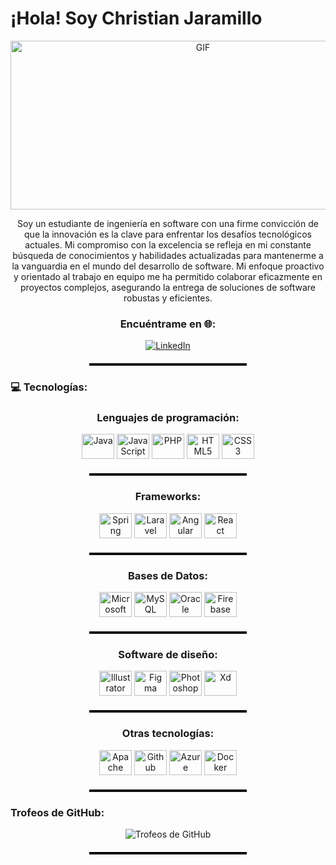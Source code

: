 <h1 align="left">¡Hola! Soy Christian Jaramillo</h1>
<p align="center">
  <img height="270px" width="600px" alt="GIF" src="https://img.freepik.com/foto-gratis/persona-escribiendo-laptop-oficina-oscura-generada-ia_188544-26143.jpg?w=826&t=st=1704907933~exp=1704908533~hmac=ec99f0ff302dbbc857e46af565dbefe36d99f9ca37e8bcacf9450b717c489d5e">
</p>

<p align="center">
Soy un estudiante de ingeniería en software con una firme convicción de que la innovación es la clave para enfrentar los desafíos tecnológicos actuales.
  Mi compromiso con la excelencia se refleja en mi constante búsqueda de conocimientos y habilidades actualizadas para mantenerme a la vanguardia en el mundo del desarrollo de software.
  Mi enfoque proactivo y orientado al trabajo en equipo me ha permitido colaborar eficazmente en proyectos complejos, asegurando la entrega de soluciones de software robustas y eficientes.</p>

<h3 align="center">Encuéntrame en 🌐:</h3>
<p align="center">
  <a href="https://www.linkedin.com/in/christianunez593/"><img src="https://img.shields.io/badge/LinkedIn-%230077B5.svg?logo=linkedin&logoColor=white" alt="LinkedIn" /></a>
</p>
<hr style="border-top: 3px solid #000; margin: 20px auto; width: 50%;">
<h3 align="left">💻 Tecnologías:</h3>

<h3 align="center">Lenguajes de programación:</h3>
<p align="center">
  <img src="https://cdn.jsdelivr.net/gh/devicons/devicon/icons/java/java-original.svg" height="40" width="52" alt="Java" />
  <img src="https://cdn.jsdelivr.net/gh/devicons/devicon/icons/javascript/javascript-original.svg" height="40" width="52" alt="JavaScript" />
  <img src="https://cdn.jsdelivr.net/gh/devicons/devicon/icons/php/php-original.svg" height="40" width="52" alt="PHP" />
  <img src="https://cdn.jsdelivr.net/gh/devicons/devicon/icons/html5/html5-original.svg" height="40" width="52" alt="HTML5" />
  <img src="https://cdn.jsdelivr.net/gh/devicons/devicon/icons/css3/css3-original.svg" height="40" width="52" alt="CSS3" />
</p>
<hr style="border-top: 3px solid #000; margin: 20px auto; width: 50%;">

<h3 align="center">Frameworks:</h3>
<p align="center">
  <img src="https://cdn.jsdelivr.net/gh/devicons/devicon/icons/spring/spring-original.svg" height="40" width="52" alt="Spring" />
  <img src="https://cdn.jsdelivr.net/gh/devicons/devicon/icons/laravel/laravel-plain.svg" height="40" width="52" alt="Laravel" />
  <img src="https://cdn.jsdelivr.net/gh/devicons/devicon/icons/angularjs/angularjs-original.svg" height="40" width="52" alt="Angular" />
  <img src="https://cdn.jsdelivr.net/gh/devicons/devicon/icons/react/react-original.svg" height="40" width="52" alt="React" />
</p>
<hr style="border-top: 3px solid #000; margin: 20px auto; width: 50%;">

<h3 align="center">Bases de Datos:</h3>
<p align="center">
  <img src="https://cdn.jsdelivr.net/gh/devicons/devicon/icons/microsoftsqlserver/microsoftsqlserver-plain.svg" height="40" width="52" alt="Microsoft SQL Server" />
  <img src="https://cdn.jsdelivr.net/gh/devicons/devicon/icons/mysql/mysql-original.svg" height="40" width="52" alt="MySQL" />
  <img src="https://cdn.jsdelivr.net/gh/devicons/devicon/icons/oracle/oracle-original.svg" height="40" width="52" alt="Oracle" />
  <img src="https://cdn.jsdelivr.net/gh/devicons/devicon/icons/firebase/firebase-plain.svg" height="40" width="52" alt="Firebase" />
</p>
<hr style="border-top: 3px solid #000; margin: 20px auto; width: 50%;">

<h3 align="center">Software de diseño:</h3>
<p align="center">
  <img src="https://cdn.jsdelivr.net/gh/devicons/devicon/icons/illustrator/illustrator-plain.svg" height="40" width="52" alt="Illustrator" />
  <img src="https://cdn.jsdelivr.net/gh/devicons/devicon/icons/figma/figma-original.svg" height="40" width="52" alt="Figma" />
  <img src="https://cdn.jsdelivr.net/gh/devicons/devicon/icons/photoshop/photoshop-plain.svg" height="40" width="52" alt="Photoshop" />
  <img src="https://cdn.jsdelivr.net/gh/devicons/devicon/icons/xd/xd-plain.svg" height="40" width="52" alt="Xd" />
</p>
<hr style="border-top: 3px solid #000; margin: 20px auto; width: 50%;">

<h3 align="center">Otras tecnologías:</h3>
<p align="center">
  <img src="https://cdn.jsdelivr.net/gh/devicons/devicon/icons/apache/apache-original.svg" height="40" width="52" alt="Apache" />
  <img src="https://cdn.jsdelivr.net/gh/devicons/devicon/icons/github/github-original.svg" height="40" width="52" alt="Github" />
  <img src="https://cdn.jsdelivr.net/gh/devicons/devicon/icons/azure/azure-original.svg" height="40" width="52" alt="Azure" />
  <img src="https://cdn.jsdelivr.net/gh/devicons/devicon/icons/docker/docker-original.svg" height="40" width="52" alt="Docker" />
</p>
<hr style="border-top: 3px solid #000; margin: 20px auto; width: 50%;">

<h3 align="left">Trofeos de GitHub:</h3>
<p align="center">
  <img src="https://github-profile-trophy.vercel.app/?username=Christian13CTL&theme=radical&no-frame=false&no-bg=true&margin-w=4" alt="Trofeos de GitHub" />
</p>
<hr style="border-top: 3px solid #000; margin: 20px auto; width: 50%;">
